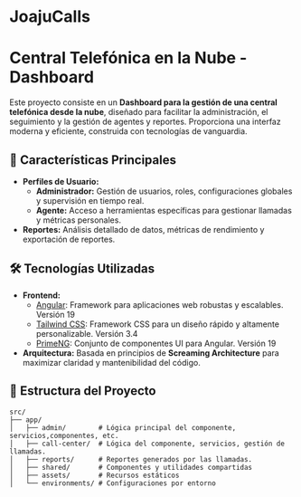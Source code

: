 # JoajuCalls

# Central Telefónica en la Nube - Dashboard

Este proyecto consiste en un **Dashboard para la gestión de una central telefónica desde la nube**, diseñado para facilitar la administración, el seguimiento y la gestión de agentes y reportes. Proporciona una interfaz moderna y eficiente, construida con tecnologías de vanguardia.

## 🚀 Características Principales

- **Perfiles de Usuario:**
  - **Administrador:** Gestión de usuarios, roles, configuraciones globales y supervisión en tiempo real.
  - **Agente:** Acceso a herramientas específicas para gestionar llamadas y métricas personales.
- **Reportes:** Análisis detallado de datos, métricas de rendimiento y exportación de reportes.

## 🛠️ Tecnologías Utilizadas

- **Frontend:**
  - [Angular](https://angular.io/): Framework para aplicaciones web robustas y escalables. Versión 19
  - [Tailwind CSS](https://tailwindcss.com/): Framework CSS para un diseño rápido y altamente personalizable. Versión 3.4
  - [PrimeNG](https://primeng.org/): Conjunto de componentes UI para Angular. Versión 19
- **Arquitectura:** Basada en principios de **Screaming Architecture** para maximizar claridad y mantenibilidad del código.

## 📁 Estructura del Proyecto

```plaintext
src/
├── app/
│   ├── admin/        # Lógica principal del componente, servicios,componentes, etc.
│   ├── call-center/  # Lógica del componente, servicios, gestión de llamadas.
│   ├── reports/      # Reportes generados por las llamadas.
│   ├── shared/       # Componentes y utilidades compartidas
│   ├── assets/       # Recursos estáticos
│   └── environments/ # Configuraciones por entorno
